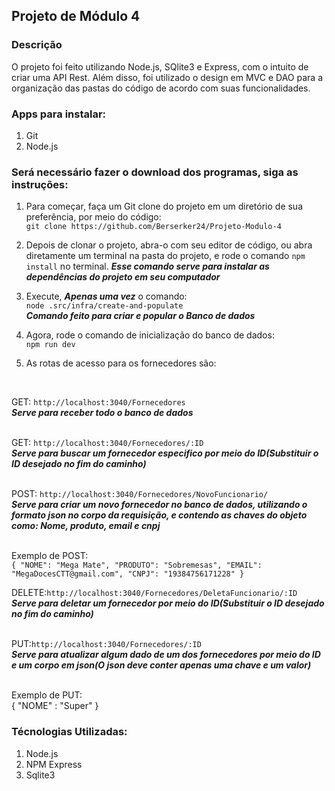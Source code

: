 ## Projeto de Módulo 4

### Descrição

O projeto foi feito utilizando Node.js, SQlite3 e Express, com o intuito de criar uma API Rest. Além disso, foi utilizado o design em MVC e DAO para a organização das pastas do código de acordo com suas funcionalidades. 

### Apps para instalar:
1. Git
2. Node.js

### Será necessário fazer o download dos programas, siga as instruções:

1. Para começar, faça um Git clone do projeto em um diretório de sua preferência, por meio do código:<br> `git clone https://github.com/Berserker24/Projeto-Modulo-4`

2. Depois de clonar o projeto, abra-o com seu editor de código, ou abra diretamente um terminal na pasta do projeto, e rode o comando `npm install` no terminal. ***Esse comando serve para instalar as dependências do projeto em seu computador***<br> 

3. Execute, ***Apenas uma vez*** o comando: <br>
`node .src/infra/create-and-populate`<br>
***Comando feito para criar e popular o Banco de dados*** 

4. Agora, rode o comando de inicialização do banco de dados: <br>
`npm run dev`

5. As rotas de acesso para os fornecedores são: <br>
<br>

GET: `http://localhost:3040/Fornecedores`<br> ***Serve para receber todo o banco de dados***<br>
<br>

GET: `http://localhost:3040/Fornecedores/:ID`<br> ***Serve para buscar um fornecedor especifico por meio do ID(Substituir o ID desejado no fim do caminho)*** <br>
<br>

POST: `http://localhost:3040/Fornecedores/NovoFuncionario/` <br> ***Serve para criar um novo fornecedor no banco de dados, utilizando o formato json no corpo da requisição, e contendo as chaves do objeto como: Nome, produto, email e cnpj***<br>
<br>

Exemplo de POST: <br>
`{
    "NOME": "Mega Mate",
    "PRODUTO": "Sobremesas",
    "EMAIL": "MegaDocesCTT@gmail.com",
    "CNPJ": "19384756171228"
}`


DELETE:`http://localhost:3040/Fornecedores/DeletaFuncionario/:ID`<br> ***Serve para deletar um fornecedor por meio do ID(Substituir o ID desejado no fim do caminho)***<br>
<br>

PUT:`http://localhost:3040/Fornecedores/:ID` <br>
 ***Serve para atualizar algum dado de um dos fornecedores por meio do ID e um corpo em json(O json deve conter apenas uma chave e um valor)***<br>
<br>

Exemplo de PUT:<br>
{
	"NOME" : "Super"
}

### Técnologias Utilizadas:
1. Node.js
2. NPM Express
3. Sqlite3